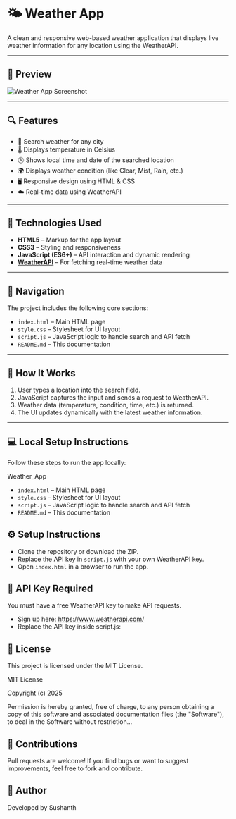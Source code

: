 # 🌤️ Weather App

A clean and responsive web-based weather application that displays live weather information for any location using the WeatherAPI.

---

## 📸 Preview

![Weather App Screenshot](preview.png) <!-- Optional: Replace with your image path or remove this section -->

---

## 🔍 Features

- 🔎 Search weather for any city
- 🌡️ Displays temperature in Celsius
- 🕒 Shows local time and date of the searched location
- 🌍 Displays weather condition (like Clear, Mist, Rain, etc.)
- 🖥️ Responsive design using HTML & CSS
- ☁️ Real-time data using WeatherAPI

---

## 🚀 Technologies Used

- **HTML5** – Markup for the app layout
- **CSS3** – Styling and responsiveness
- **JavaScript (ES6+)** – API interaction and dynamic rendering
- **[WeatherAPI](https://www.weatherapi.com/)** – For fetching real-time weather data

---

## 🧭 Navigation

The project includes the following core sections:

- `index.html` – Main HTML page
- `style.css` – Stylesheet for UI layout
- `script.js` – JavaScript logic to handle search and API fetch
- `README.md` – This documentation

---

## 🧪 How It Works

1. User types a location into the search field.
2. JavaScript captures the input and sends a request to WeatherAPI.
3. Weather data (temperature, condition, time, etc.) is returned.
4. The UI updates dynamically with the latest weather information.

---

## 💻 Local Setup Instructions

Follow these steps to run the app locally:

Weather_App
- `index.html` – Main HTML page
- `style.css` – Stylesheet for UI layout
- `script.js` – JavaScript logic to handle search and API fetch
- `README.md` – This documentation

  
## ⚙️ Setup Instructions
- Clone the repository or download the ZIP.
- Replace the API key in `script.js` with your own WeatherAPI key.
- Open `index.html` in a browser to run the app.

## 🔐 API Key Required
You must have a free WeatherAPI key to make API requests.

- Sign up here: https://www.weatherapi.com/
- Replace the API key inside script.js:

## 📄 License

This project is licensed under the MIT License.

MIT License

Copyright (c) 2025

Permission is hereby granted, free of charge, to any person obtaining a copy
of this software and associated documentation files (the "Software"), to deal
in the Software without restriction...

## 🙌 Contributions

Pull requests are welcome! If you find bugs or want to suggest improvements, feel free to fork and contribute.

## 🧠 Author

Developed by Sushanth
